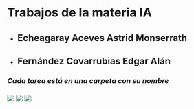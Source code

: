 <HTML>
  <h1><b>Trabajos de la materia IA</b></h1>
  
  <ul>
    <li>
      <h2>Echeagaray Aceves Astrid Monserrath</h2>
    </li>
    <li>
      <h2>Fernández Covarrubias Edgar Alán</h2>
    </li>
  </ul>

  <h3><i>Cada tarea está en una carpeta con su nombre</i><h3>

  <div style="display: inline">
  <img src="https://media.tenor.com/5BYK-WS0__gAAAAM/cool-fun.gif"> 
  <img src="https://media.tenor.com/5BYK-WS0__gAAAAM/cool-fun.gif">
  <img src="https://media.tenor.com/5BYK-WS0__gAAAAM/cool-fun.gif">
  </div>
</HTML>
